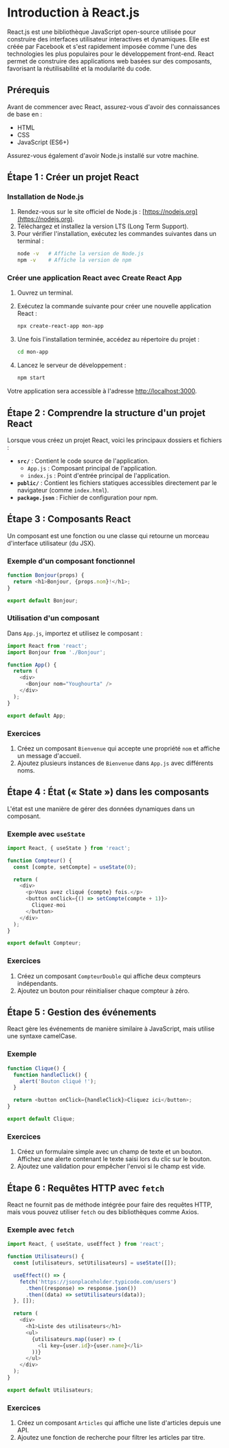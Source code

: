 # Introduction à React.js

React.js est une bibliothèque JavaScript open-source utilisée pour construire des interfaces utilisateur interactives et dynamiques. Elle est créée par Facebook et s'est rapidement imposée comme l'une des technologies les plus populaires pour le développement front-end. React permet de construire des applications web basées sur des composants, favorisant la réutilisabilité et la modularité du code.

## Prérequis

Avant de commencer avec React, assurez-vous d'avoir des connaissances de base en :

- HTML
- CSS
- JavaScript (ES6+)

Assurez-vous également d'avoir Node.js installé sur votre machine.

## Étape 1 : Créer un projet React

### Installation de Node.js

1. Rendez-vous sur le site officiel de Node.js : [https://nodejs.org](https://nodejs.org).
2. Téléchargez et installez la version LTS (Long Term Support).
3. Pour vérifier l'installation, exécutez les commandes suivantes dans un terminal :
   ```bash
   node -v   # Affiche la version de Node.js
   npm -v    # Affiche la version de npm
   ```

### Créer une application React avec Create React App

1. Ouvrez un terminal.

2. Exécutez la commande suivante pour créer une nouvelle application React :

   ```bash
   npx create-react-app mon-app
   ```

3. Une fois l'installation terminée, accédez au répertoire du projet :

   ```bash
   cd mon-app
   ```

4. Lancez le serveur de développement :

   ```bash
   npm start
   ```

Votre application sera accessible à l'adresse [http://localhost:3000](http://localhost:3000).

## Étape 2 : Comprendre la structure d'un projet React

Lorsque vous créez un projet React, voici les principaux dossiers et fichiers :

- **`src/`** : Contient le code source de l'application.
  - `App.js` : Composant principal de l'application.
  - `index.js` : Point d'entrée principal de l'application.
- **`public/`** : Contient les fichiers statiques accessibles directement par le navigateur (comme `index.html`).
- **`package.json`** : Fichier de configuration pour npm.

## Étape 3 : Composants React

Un composant est une fonction ou une classe qui retourne un morceau d'interface utilisateur (du JSX).

### Exemple d'un composant fonctionnel

```javascript
function Bonjour(props) {
  return <h1>Bonjour, {props.nom}!</h1>;
}

export default Bonjour;
```

### Utilisation d'un composant

Dans `App.js`, importez et utilisez le composant :

```javascript
import React from 'react';
import Bonjour from './Bonjour';

function App() {
  return (
    <div>
      <Bonjour nom="Youghourta" />
    </div>
  );
}

export default App;
```

### Exercices

1. Créez un composant `Bienvenue` qui accepte une propriété `nom` et affiche un message d'accueil.
2. Ajoutez plusieurs instances de `Bienvenue` dans `App.js` avec différents noms.

## Étape 4 : État (« State ») dans les composants

L'état est une manière de gérer des données dynamiques dans un composant.

### Exemple avec `useState`

```javascript
import React, { useState } from 'react';

function Compteur() {
  const [compte, setCompte] = useState(0);

  return (
    <div>
      <p>Vous avez cliqué {compte} fois.</p>
      <button onClick={() => setCompte(compte + 1)}>
        Cliquez-moi
      </button>
    </div>
  );
}

export default Compteur;
```

### Exercices

1. Créez un composant `CompteurDouble` qui affiche deux compteurs indépendants.
2. Ajoutez un bouton pour réinitialiser chaque compteur à zéro.

## Étape 5 : Gestion des événements

React gère les événements de manière similaire à JavaScript, mais utilise une syntaxe camelCase.

### Exemple

```javascript
function Clique() {
  function handleClick() {
    alert('Bouton cliqué !');
  }

  return <button onClick={handleClick}>Cliquez ici</button>;
}

export default Clique;
```

### Exercices

1. Créez un formulaire simple avec un champ de texte et un bouton. Affichez une alerte contenant le texte saisi lors du clic sur le bouton.
2. Ajoutez une validation pour empêcher l'envoi si le champ est vide.

## Étape 6 : Requêtes HTTP avec `fetch`

React ne fournit pas de méthode intégrée pour faire des requêtes HTTP, mais vous pouvez utiliser `fetch` ou des bibliothèques comme Axios.

### Exemple avec `fetch`

```javascript
import React, { useState, useEffect } from 'react';

function Utilisateurs() {
  const [utilisateurs, setUtilisateurs] = useState([]);

  useEffect(() => {
    fetch('https://jsonplaceholder.typicode.com/users')
      .then((response) => response.json())
      .then((data) => setUtilisateurs(data));
  }, []);

  return (
    <div>
      <h1>Liste des utilisateurs</h1>
      <ul>
        {utilisateurs.map((user) => (
          <li key={user.id}>{user.name}</li>
        ))}
      </ul>
    </div>
  );
}

export default Utilisateurs;
```

### Exercices

1. Créez un composant `Articles` qui affiche une liste d'articles depuis une API.
2. Ajoutez une fonction de recherche pour filtrer les articles par titre.

